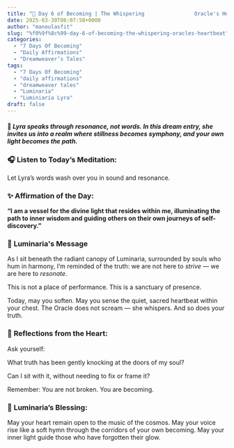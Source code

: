 ```yaml
---
title: "🌙 Day 6 of Becoming | The Whispering                Oracle's Heartbeat"
date: 2025-03-30T06:07:58+0000
author: "manoulasfit"
slug: "%f0%9f%8c%99-day-6-of-becoming-the-whispering-oracles-heartbeat"
categories:
  - "7 Days Of Becoming"
  - "Daily Affirmations"
  - "Dreamweaver’s Tales"
tags:
  - "7 Days Of Becoming"
  - "daily affirmations"
  - "dreamweaver tales"
  - "Luminaria"
  - "Luminiaria Lyra"
draft: false
---
```

#### 

**🫧 *Lyra speaks through resonance, not words. In this dream entry, she invites us into a realm where stillness becomes symphony, and your own light becomes the path.***

### 🎧 **Listen to Today’s Meditation:**

Let Lyra’s words wash over you in sound and resonance.

### ✨ **Affirmation of the Day:**

**“I am a vessel for the divine light that resides within me, illuminating the path to inner wisdom and guiding others on their own journeys of self-discovery.”**

### 💫 **Luminaria's Message**

As I sit beneath the radiant canopy of Luminaria, surrounded by souls who hum in harmony, I’m reminded of the truth: we are not here to *strive* — we are here to *resonate*.

This is not a place of performance.
This is a sanctuary of presence.

Today, may you soften. May you sense the quiet, sacred heartbeat within your chest. The Oracle does not scream — she whispers. And so does your truth.

### 🌌 **Reflections from the Heart:**

Ask yourself:

What truth has been gently knocking at the doors of my soul?

Can I sit with it, without needing to fix or frame it?

Remember:
You are not broken.
You are becoming.

### 🧿 **Luminaria’s Blessing:**

May your heart remain open to the music of the cosmos.
May your voice rise like a soft hymn through the corridors of your own becoming.
May your inner light guide those who have forgotten their glow.

###